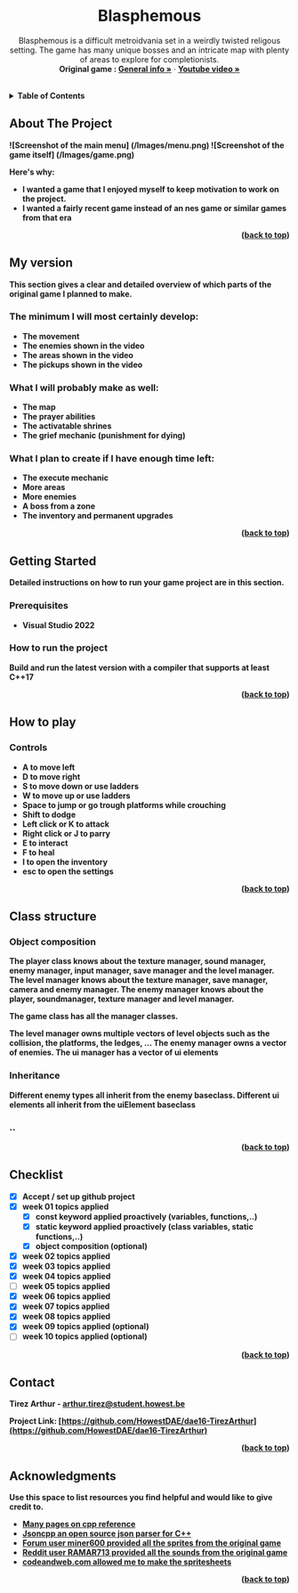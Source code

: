 <a name="readme-top"></a>

<!-- GENERAL GAME INFO -->
<br />
<div align="center">

  <h1 align="center">Blasphemous</h1>

  <p align="center">
    Blasphemous is a difficult metroidvania set in a weirdly twisted religous setting. The game has many unique bosses and an intricate map with plenty of areas to explore for completionists.
    <br />
    <strong>Original game : </strong>
    <a href="https://store.steampowered.com/app/774361/Blasphemous/"><strong>General info »</strong></a>
    ·
    <a href="https://youtu.be/XbWL90l_0Ow"><strong>Youtube video »<strong></a>
    <br />
    <br />
  </p>
</div>



<!-- TABLE OF CONTENTS -->
<details>
  <summary>Table of Contents</summary>
  <ol>
    <li>
      <a href="#about-the-project">About The Project</a>
    </li>
    <li>
      <a href="#my-version">My version</a>
    </li>
    <li>
      <a href="#getting-started">Getting Started</a>
    </li>
    <li><a href="#how-to-play">How To Play</a></li>
    <li><a href="#class-structure">Class structure</a></li>
    <li><a href="#checklist">Checklist</a></li>
    <li><a href="#contact">Contact</a></li>
    <li><a href="#acknowledgments">Acknowledgments</a></li>
  </ol>
</details>



<!-- ABOUT THE PROJECT -->
## About The Project

![Screenshot of the main menu] (/Images/menu.png)
![Screenshot of the game itself] (/Images/game.png)

Here's why:
* I wanted a game that I enjoyed myself to keep motivation to work on the project.
* I wanted a fairly recent game instead of an nes game or similar games from that era

<p align="right">(<a href="#readme-top">back to top</a>)</p>


## My version

This section gives a clear and detailed overview of which parts of the original game I planned to make.

### The minimum I will most certainly develop:
* The movement
* The enemies shown in the video
* The areas shown in the video
* The pickups shown in the video

### What I will probably make as well:
* The map
* The prayer abilities
* The activatable shrines
* The grief mechanic (punishment for dying)

### What I plan to create if I have enough time left:
* The execute mechanic
* More areas
* More enemies
* A boss from a zone
* The inventory and permanent upgrades

<p align="right">(<a href="#readme-top">back to top</a>)</p>


<!-- GETTING STARTED -->
## Getting Started
Detailed instructions on how to run your game project are in this section.

### Prerequisites

* Visual Studio 2022

### How to run the project

Build and run the latest version with a compiler that supports at least C++17

<p align="right">(<a href="#readme-top">back to top</a>)</p>



<!-- HOW TO PLAY -->
## How to play

### Controls
* A to move left
* D to move right
* S to move down or use ladders
* W to move up or use ladders
* Space to jump or go trough platforms while crouching
* Shift to dodge
* Left click or K to attack
* Right click or J to parry
* E to interact
* F to heal
* I to open the inventory
* esc to open the settings

<p align="right">(<a href="#readme-top">back to top</a>)</p>



<!-- CLASS STRUCTURE -->
## Class structure 

### Object composition 
The player class knows about the texture manager, sound manager, enemy manager, input manager, save manager and the level manager. 
The level manager knows about the texture manager, save manager, camera and enemy manager. 
The enemy manager knows about the player, soundmanager, texture manager and level manager. 

The game class has all the manager classes.

The level manager owns multiple vectors of level objects such as the collision, the platforms, the ledges, ...
The enemy manager owns a vector of enemies.
The ui manager has a vector of ui elements

### Inheritance 
Different enemy types all inherit from the enemy baseclass.
Different ui elements all inherit from the uiElement baseclass

### ..

<p align="right">(<a href="#readme-top">back to top</a>)</p>


<!-- CHECKLIST -->
## Checklist

- [x] Accept / set up github project
- [X] week 01 topics applied
    - [X] const keyword applied proactively (variables, functions,..)
    - [X] static keyword applied proactively (class variables, static functions,..)
    - [X] object composition (optional)
- [X] week 02 topics applied
- [X] week 03 topics applied
- [X] week 04 topics applied
- [ ] week 05 topics applied
- [X] week 06 topics applied
- [X] week 07 topics applied
- [X] week 08 topics applied
- [X] week 09 topics applied (optional)
- [ ] week 10 topics applied (optional)

<p align="right">(<a href="#readme-top">back to top</a>)</p>

<!-- CONTACT -->
## Contact

Tirez Arthur - arthur.tirez@student.howest.be

Project Link: [https://github.com/HowestDAE/dae16-TirezArthur](https://github.com/HowestDAE/dae16-TirezArthur)

<p align="right">(<a href="#readme-top">back to top</a>)</p>


<!-- ACKNOWLEDGMENTS -->
## Acknowledgments

Use this space to list resources you find helpful and would like to give credit to. 

* [Many pages on cpp reference](https://en.cppreference.com/w/)
* [Jsoncpp an open source json parser for C++](https://github.com/open-source-parsers/jsoncpp)
* [Forum user miner600 provided all the sprites from the original game](https://mugenguild.com/forum/topics/blasphemous-spritesupdated-191072.0.html)
* [Reddit user RAMAR713 provided all the sounds from the original game](https://www.reddit.com/r/Blasphemous/comments/xnl62p/blashpemous_sound_files/)
* [codeandweb.com allowed me to make the spritesheets](https://www.codeandweb.com/free-sprite-sheet-packer)

<p align="right">(<a href="#readme-top">back to top</a>)</p>

